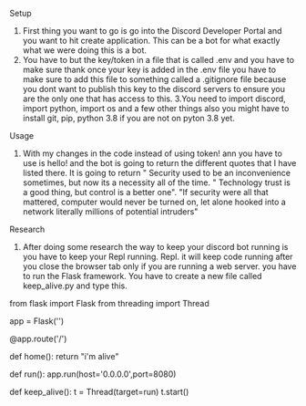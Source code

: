 Setup
1. First thing you want to go is go into the Discord Developer Portal and you want to hit
create application. This can be a bot for what exactly what we were doing this is a bot.
2. You have to but the key/token in a file that is called .env and you have to make sure 
thank once your key is added in the .env file you have to make sure to add this file to something called a .gitignore file because you dont want to publish this key
to the discord servers to ensure you are the only one that has access to this.
3.You need to import discord, import python, import os and a few other things also you
might have to install git, pip, python 3.8 if you are not on pyton 3.8 yet.

Usage
1. With my changes in the code instead of using token! ann you have to use is hello! and 
the bot is going to return the different quotes that I have listed there. It is going to return " Security used 
to be an inconvenience sometimes, but now its a necessity all of the time.
" Technology trust is a good thing, but control is a better one".
"If security were all that mattered, computer would never be turned on, let alone hooked into a network 
literally millions of potential intruders"

Research
1. After doing some research the way to keep your discord bot running is you have to keep
your Repl running. Repl. it will keep code running after you close the browser tab only
if you are running a web server. you have to run the Flask framework. You have to create
a new file called keep_alive.py and type this.

from flask import Flask
from threading import Thread


app = Flask('')

@app.route('/')

def home():
	return "i'm alive"

def run():
   app.run(host='0.0.0.0',port=8080)

def keep_alive(): 
    t = Thread(target=run)
    t.start()
